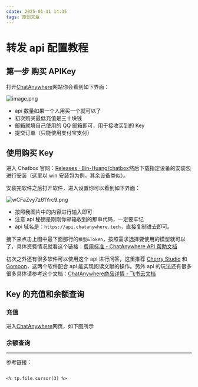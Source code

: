 ```yaml
---
cdate: 2025-01-11 14:35
tags: 原创文章 
---
```


# 转发 api 配置教程

## 第一步 购买 APIKey

打开[ChatAnywhere](https://api.chatanywhere.tech/#/shop)网站你会看到如下界面：

![image.png](https://s2.loli.net/2025/01/11/LyHc6u14BPSaAkD.png)

- api 数量如果一个人用买一个就可以了
- 初次购买最低充值是三十块钱
- 邮箱就填自己使用的 QQ 邮箱即可，用于接收买到的 Key
- 提交订单（只能使用支付宝支付）

## 使用购买 Key

进入 Chatbox 官网：[Releases · Bin-Huang/chatbox](https://github.com/Bin-Huang/chatbox/releases)然后下载指定设备的安装包进行安装（这里以 win 安装包为例，其余设备类似）。

安装完软件之后打开软件，进入设置你可以看到如下界面：

![wCFaZvy7z61Yrc9.png](https://s2.loli.net/2025/01/11/wCFaZvy7z61Yrc9.png)

- 按照我图片中的内容进行输入即可
- 注意 api 秘钥是刚刚你邮箱收到的那串代码，一定要牢记
- api 域名是：`https://api.chatanywhere.tech`，直接复制进去即可。

接下来点击上图中最下面那行的`模型&Token`，按照需求选择要使用的模型就可以了，具体资费情况就看这个链接：[费用标准 - ChatAnywhere API 帮助文档](https://chatanywhere.apifox.cn/doc-2694962)

初次之外还有很多软件可以使用这个 api 进行问答，这里推荐 [Cherry Studio](https://cherry-ai.com/) 和 [Gomoon](https://gomoon.top/)，这两个软件配合 api 能实现阅读文献的操作。另外 api 的玩法还有很多很多具体请参考这个文档：[ChatAnywhere商品详情 - 飞书云文档](https://zwxvec6g91g.feishu.cn/docx/KS7AddreTouQg6xs44Oc0ZgHnOg)

## Key 的充值和余额查询

### 充值

进入[ChatAnywhere](https://api.chatanywhere.tech/#/shop)网页，如下图所示



### 余额查询


---

参考链接：

```

<% tp.file.cursor(3) %>

```
